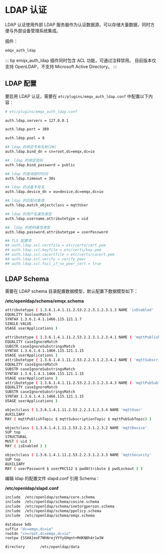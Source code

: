 # LDAP 认证

<!-- TODO: 为测试通过，从新宇 auth 文档中取 -->

LDAP 认证使用外部 LDAP 服务器作为认证数据源，可以存储大量数据，同时方便与外部设备管理系统集成。

插件：

```bash
emqx_auth_ldap
```

::: tip 
emqx_auth_ldap 插件同时包含 ACL 功能，可通过注释禁用。
目前版本仅支持 OpenLDAP，不支持 Microsoft Active Directory。
:::



## LDAP 配置

要启用 LDAP 认证，需要在 `etc/plugins/emqx_auth_ldap.conf` 中配置以下内容：

```bash
# etc/plugins/emqx_auth_ldap.conf

auth.ldap.servers = 127.0.0.1

auth.ldap.port = 389

auth.ldap.pool = 8

## ldap 的绑定专有名称(DN)
auth.ldap.bind_dn = cn=root,dc=emqx,dc=io

## 	ldap 的绑定密码
auth.ldap.bind_password = public

## ldap 的查询超时时间
auth.ldap.timeout = 30s

## ldap 的设备专有名
auth.ldap.device_dn = ou=device,dc=emqx,dc=io

## ldap 的匹配对象类
auth.ldap.match_objectclass = mqttUser

## ldap 的用户名属性类型
auth.ldap.username.attributetype = uid

## 	ldap 的密码属性类型
auth.ldap.password.attributetype = userPassword

## TLS 配置项
## auth.ldap.ssl.certfile = etc/certs/cert.pem
## auth.ldap.ssl.keyfile = etc/certs/key.pem
## auth.ldap.ssl.cacertfile = etc/certs/cacert.pem
## auth.ldap.ssl.verify = verify_peer
## auth.ldap.ssl.fail_if_no_peer_cert = true
```


## LDAP Schema 

需要在 LDAP schema 目录配置数据模型，默认配置下数据模型如下：

**/etc/openldap/schema/emqx.schema**

```bash
attributetype ( 1.3.6.1.4.1.11.2.53.2.2.3.1.2.3.1.3 NAME 'isEnabled'
EQUALITY booleanMatch
SYNTAX 1.3.6.1.4.1.1466.115.121.1.7
SINGLE-VALUE
USAGE userApplications )

attributetype ( 1.3.6.1.4.1.11.2.53.2.2.3.1.2.3.4.1 NAME ( 'mqttPublishTopic' 'mpt' )
EQUALITY caseIgnoreMatch
SUBSTR caseIgnoreSubstringsMatch
SYNTAX 1.3.6.1.4.1.1466.115.121.1.15
USAGE userApplications )
attributetype ( 1.3.6.1.4.1.11.2.53.2.2.3.1.2.3.4.2 NAME ( 'mqttSubscriptionTopic' 'mst' )
EQUALITY caseIgnoreMatch
SUBSTR caseIgnoreSubstringsMatch
SYNTAX 1.3.6.1.4.1.1466.115.121.1.15
USAGE userApplications )
attributetype ( 1.3.6.1.4.1.11.2.53.2.2.3.1.2.3.4.3 NAME ( 'mqttPubSubTopic' 'mpst' )
EQUALITY caseIgnoreMatch
SUBSTR caseIgnoreSubstringsMatch
SYNTAX 1.3.6.1.4.1.1466.115.121.1.15
USAGE userApplications )

objectclass ( 1.3.6.1.4.1.11.2.53.2.2.3.1.2.3.4 NAME 'mqttUser'
AUXILIARY
MAY ( mqttPublishTopic $ mqttSubscriptionTopic $ mqttPubSubTopic) )

objectclass ( 1.3.6.1.4.1.11.2.53.2.2.3.1.2.3.2 NAME 'mqttDevice'
SUP top
STRUCTURAL
MUST ( uid )
MAY ( isEnabled ) )

objectclass ( 1.3.6.1.4.1.11.2.53.2.2.3.1.2.3.3 NAME 'mqttSecurity'
SUP top
AUXILIARY
MAY ( userPassword $ userPKCS12 $ pwdAttribute $ pwdLockout ) )
```

编辑 ldap 的配置文件 slapd.conf 引用 Schema：

**/etc/openldap/slapd.conf**

```bash
include  /etc/openldap/schema/core.schema
include  /etc/openldap/schema/cosine.schema
include  /etc/openldap/schema/inetorgperson.schema
include  /etc/openldap/schema/ppolicy.schema
include  /etc/openldap/schema/emqx.schema

database bdb
suffix "dc=emqx,dc=io"
rootdn "cn=root,dc=emqx,dc=io"
rootpw {SSHA}eoF7NhNrejVYYyGHqnt+MdKNBh4r1w3W

directory       /etc/openldap/data
```
